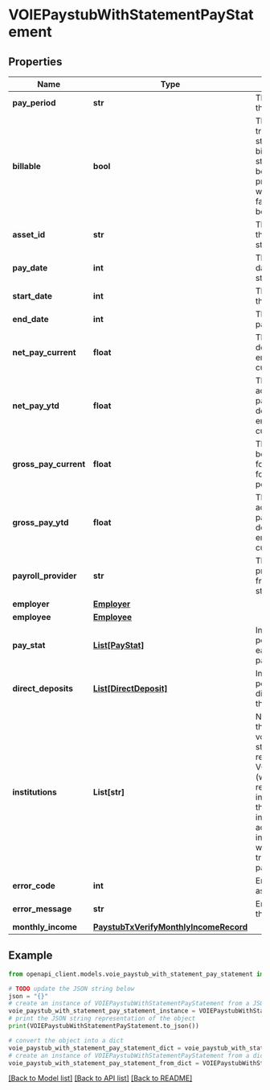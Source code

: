 # VOIEPaystubWithStatementPayStatement


## Properties

Name | Type | Description | Notes
------------ | ------------- | ------------- | -------------
**pay_period** | **str** | The pay period of the pay statement | [optional] 
**billable** | **bool** | This will display true if the pay statement is billable. If a pay statement has been digitized previously, this will display as false as it will not be billable. | 
**asset_id** | **str** | The asset ID of the stored pay statement | 
**pay_date** | **int** | The listed pay date for the pay statement | [optional] 
**start_date** | **int** | The beginning of the pay period | [optional] 
**end_date** | **int** | The end of the pay period | [optional] 
**net_pay_current** | **float** | The total pay after deductions for the employee for the current pay period | [optional] 
**net_pay_ytd** | **float** | The total accumulation of pay after deductions for the employee for the current pay year | [optional] 
**gross_pay_current** | **float** | The total pay before deductions for the employee for the current pay period | [optional] 
**gross_pay_ytd** | **float** | The total accumulation of pay before deductions for the employee for the current pay year | [optional] 
**payroll_provider** | **str** | The payroll provider extracted from the pay statement | [optional] 
**employer** | [**Employer**](Employer.md) |  | 
**employee** | [**Employee**](Employee.md) |  | 
**pay_stat** | [**List[PayStat]**](PayStat.md) | Information pertaining to the earnings on the pay statement | 
**direct_deposits** | [**List[DirectDeposit]**](DirectDeposit.md) | Information pertaining to the direct deposits on the pay statement | [optional] 
**institutions** | **List[str]** | Not populated for the voieWithStatement style of paystub report. For the VOIE - Paystub (with TXVerify) reports this would include details of the financial institution accounts and income streams with matching transactions to the pay statement. | 
**error_code** | **int** | Error code for the asset | [optional] 
**error_message** | **str** | Error message for the asset | [optional] 
**monthly_income** | [**PaystubTxVerifyMonthlyIncomeRecord**](PaystubTxVerifyMonthlyIncomeRecord.md) |  | 

## Example

```python
from openapi_client.models.voie_paystub_with_statement_pay_statement import VOIEPaystubWithStatementPayStatement

# TODO update the JSON string below
json = "{}"
# create an instance of VOIEPaystubWithStatementPayStatement from a JSON string
voie_paystub_with_statement_pay_statement_instance = VOIEPaystubWithStatementPayStatement.from_json(json)
# print the JSON string representation of the object
print(VOIEPaystubWithStatementPayStatement.to_json())

# convert the object into a dict
voie_paystub_with_statement_pay_statement_dict = voie_paystub_with_statement_pay_statement_instance.to_dict()
# create an instance of VOIEPaystubWithStatementPayStatement from a dict
voie_paystub_with_statement_pay_statement_from_dict = VOIEPaystubWithStatementPayStatement.from_dict(voie_paystub_with_statement_pay_statement_dict)
```
[[Back to Model list]](../README.md#documentation-for-models) [[Back to API list]](../README.md#documentation-for-api-endpoints) [[Back to README]](../README.md)



